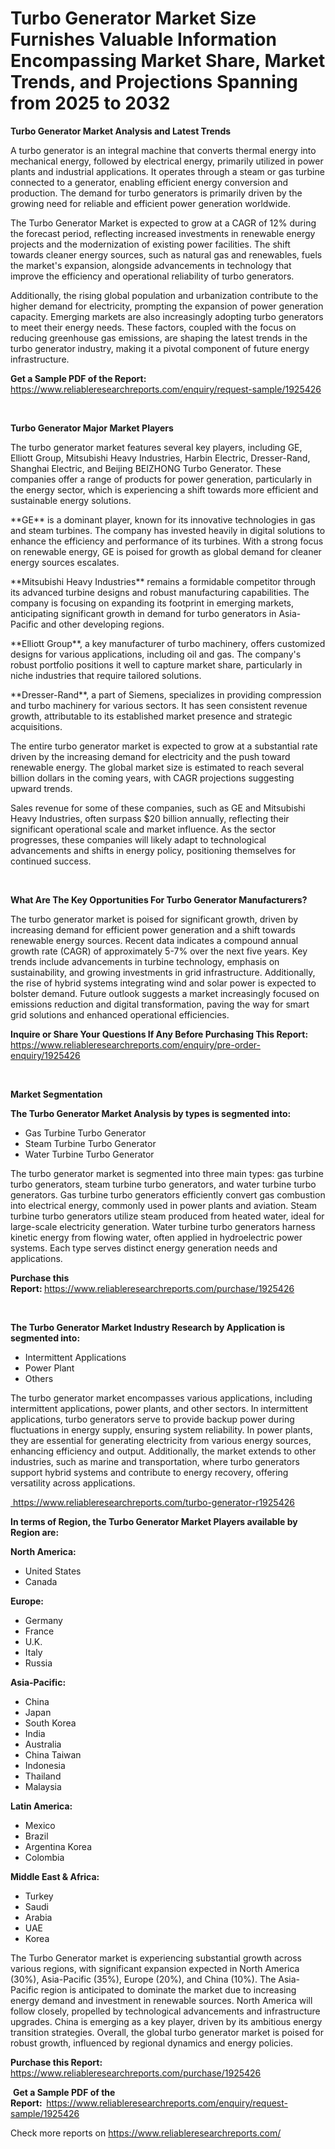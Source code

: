 <p><h1>Turbo Generator Market Size Furnishes Valuable Information Encompassing Market Share, Market Trends, and Projections Spanning from 2025 to 2032</h1></p><p><strong>Turbo Generator Market Analysis and Latest Trends</strong></p>
<p><p>A turbo generator is an integral machine that converts thermal energy into mechanical energy, followed by electrical energy, primarily utilized in power plants and industrial applications. It operates through a steam or gas turbine connected to a generator, enabling efficient energy conversion and production. The demand for turbo generators is primarily driven by the growing need for reliable and efficient power generation worldwide.</p><p>The Turbo Generator Market is expected to grow at a CAGR of 12% during the forecast period, reflecting increased investments in renewable energy projects and the modernization of existing power facilities. The shift towards cleaner energy sources, such as natural gas and renewables, fuels the market's expansion, alongside advancements in technology that improve the efficiency and operational reliability of turbo generators. </p><p>Additionally, the rising global population and urbanization contribute to the higher demand for electricity, prompting the expansion of power generation capacity. Emerging markets are also increasingly adopting turbo generators to meet their energy needs. These factors, coupled with the focus on reducing greenhouse gas emissions, are shaping the latest trends in the turbo generator industry, making it a pivotal component of future energy infrastructure.</p></p>
<p><strong>Get a Sample PDF of the Report:&nbsp;</strong> <a href="https://www.reliableresearchreports.com/enquiry/request-sample/1925426?utm_campaign=3250&utm_medium=2&utm_source=Github&utm_content=ia&utm_term=07042025&utm_id=turbo-generator">https://www.reliableresearchreports.com/enquiry/request-sample/1925426</a></p>
<p>&nbsp;</p>
<p><strong>Turbo Generator Major Market Players</strong></p>
<p><p>The turbo generator market features several key players, including GE, Elliott Group, Mitsubishi Heavy Industries, Harbin Electric, Dresser-Rand, Shanghai Electric, and Beijing BEIZHONG Turbo Generator. These companies offer a range of products for power generation, particularly in the energy sector, which is experiencing a shift towards more efficient and sustainable energy solutions.</p><p>**GE** is a dominant player, known for its innovative technologies in gas and steam turbines. The company has invested heavily in digital solutions to enhance the efficiency and performance of its turbines. With a strong focus on renewable energy, GE is poised for growth as global demand for cleaner energy sources escalates.</p><p>**Mitsubishi Heavy Industries** remains a formidable competitor through its advanced turbine designs and robust manufacturing capabilities. The company is focusing on expanding its footprint in emerging markets, anticipating significant growth in demand for turbo generators in Asia-Pacific and other developing regions.</p><p>**Elliott Group**, a key manufacturer of turbo machinery, offers customized designs for various applications, including oil and gas. The company's robust portfolio positions it well to capture market share, particularly in niche industries that require tailored solutions.</p><p>**Dresser-Rand**, a part of Siemens, specializes in providing compression and turbo machinery for various sectors. It has seen consistent revenue growth, attributable to its established market presence and strategic acquisitions.</p><p>The entire turbo generator market is expected to grow at a substantial rate driven by the increasing demand for electricity and the push toward renewable energy. The global market size is estimated to reach several billion dollars in the coming years, with CAGR projections suggesting upward trends.</p><p>Sales revenue for some of these companies, such as GE and Mitsubishi Heavy Industries, often surpass $20 billion annually, reflecting their significant operational scale and market influence. As the sector progresses, these companies will likely adapt to technological advancements and shifts in energy policy, positioning themselves for continued success.</p></p>
<p>&nbsp;</p>
<p><strong>What Are The Key Opportunities For Turbo Generator Manufacturers?</strong></p>
<p><p>The turbo generator market is poised for significant growth, driven by increasing demand for efficient power generation and a shift towards renewable energy sources. Recent data indicates a compound annual growth rate (CAGR) of approximately 5-7% over the next five years. Key trends include advancements in turbine technology, emphasis on sustainability, and growing investments in grid infrastructure. Additionally, the rise of hybrid systems integrating wind and solar power is expected to bolster demand. Future outlook suggests a market increasingly focused on emissions reduction and digital transformation, paving the way for smart grid solutions and enhanced operational efficiencies.</p></p>
<p><strong>Inquire or Share Your Questions If Any Before Purchasing This Report:</strong> <a href="https://www.reliableresearchreports.com/enquiry/pre-order-enquiry/1925426?utm_campaign=3250&utm_medium=2&utm_source=Github&utm_content=ia&utm_term=07042025&utm_id=turbo-generator">https://www.reliableresearchreports.com/enquiry/pre-order-enquiry/1925426</a></p>
<p>&nbsp;</p>
<p><strong>Market Segmentation</strong></p>
<p><strong>The Turbo Generator Market Analysis by types is segmented into:</strong></p>
<p><ul><li>Gas Turbine Turbo Generator</li><li>Steam Turbine Turbo Generator</li><li>Water Turbine Turbo Generator</li></ul></p>
<p><p>The turbo generator market is segmented into three main types: gas turbine turbo generators, steam turbine turbo generators, and water turbine turbo generators. Gas turbine turbo generators efficiently convert gas combustion into electrical energy, commonly used in power plants and aviation. Steam turbine turbo generators utilize steam produced from heated water, ideal for large-scale electricity generation. Water turbine turbo generators harness kinetic energy from flowing water, often applied in hydroelectric power systems. Each type serves distinct energy generation needs and applications.</p></p>
<p><strong>Purchase this Report:&nbsp;</strong><a href="https://www.reliableresearchreports.com/purchase/1925426?utm_campaign=3250&utm_medium=2&utm_source=Github&utm_content=ia&utm_term=07042025&utm_id=turbo-generator">https://www.reliableresearchreports.com/purchase/1925426</a></p>
<p>&nbsp;</p>
<p><strong>The Turbo Generator Market Industry Research by Application is segmented into:</strong></p>
<p><ul><li>Intermittent Applications</li><li>Power Plant</li><li>Others</li></ul></p>
<p><p>The turbo generator market encompasses various applications, including intermittent applications, power plants, and other sectors. In intermittent applications, turbo generators serve to provide backup power during fluctuations in energy supply, ensuring system reliability. In power plants, they are essential for generating electricity from various energy sources, enhancing efficiency and output. Additionally, the market extends to other industries, such as marine and transportation, where turbo generators support hybrid systems and contribute to energy recovery, offering versatility across applications.</p></p>
<p><a href="https://www.reliableresearchreports.com/turbo-generator-r1925426?utm_campaign=3250&utm_medium=2&utm_source=Github&utm_content=ia&utm_term=07042025&utm_id=turbo-generator">&nbsp;https://www.reliableresearchreports.com/turbo-generator-r1925426</a></p>
<p><strong>In terms of Region, the Turbo Generator Market Players available by Region are:</strong></p>
<p>
    <p> <strong> North America: </strong>
        <ul>
            <li>United States</li>
            <li>Canada</li>
        </ul>
        </p> 
    <p> <strong> Europe: </strong>
        <ul>
            <li>Germany</li>
            <li>France</li>
            <li>U.K.</li>
            <li>Italy</li>
            <li>Russia</li>
        </ul>
        </p> 
    <p> <strong> Asia-Pacific: </strong>
        <ul>
            <li>China</li>
            <li>Japan</li>
            <li>South Korea</li>
            <li>India</li>
            <li>Australia</li>
            <li>China Taiwan</li>
            <li>Indonesia</li>
            <li>Thailand</li>
            <li>Malaysia</li>
        </ul>
        </p> 
    <p> <strong> Latin America: </strong>
        <ul>
            <li>Mexico</li>
            <li>Brazil</li>
            <li>Argentina Korea</li>
            <li>Colombia</li>
        </ul>
        </p> 
    <p> <strong> Middle East & Africa: </strong>
        <ul>
            <li>Turkey</li>
            <li>Saudi</li>
            <li>Arabia</li>
            <li>UAE</li>
            <li>Korea</li>
        </ul>
    </p>
    </p>
<p><p>The Turbo Generator market is experiencing substantial growth across various regions, with significant expansion expected in North America (30%), Asia-Pacific (35%), Europe (20%), and China (10%). The Asia-Pacific region is anticipated to dominate the market due to increasing energy demand and investment in renewable sources. North America will follow closely, propelled by technological advancements and infrastructure upgrades. China is emerging as a key player, driven by its ambitious energy transition strategies. Overall, the global turbo generator market is poised for robust growth, influenced by regional dynamics and energy policies.</p></p>
<p><strong>Purchase this Report: </strong><a href="https://www.reliableresearchreports.com/purchase/1925426?utm_campaign=3250&utm_medium=2&utm_source=Github&utm_content=ia&utm_term=07042025&utm_id=turbo-generator">https://www.reliableresearchreports.com/purchase/1925426</a></p>
<p>&nbsp;<strong>Get a Sample PDF of the Report:&nbsp;&nbsp;</strong><a href="https://www.reliableresearchreports.com/enquiry/request-sample/1925426?utm_campaign=3250&utm_medium=2&utm_source=Github&utm_content=ia&utm_term=07042025&utm_id=turbo-generator">https://www.reliableresearchreports.com/enquiry/request-sample/1925426</a></p>
<p><strong></strong></p>
<p>Check more reports on <a href="https://www.reliableresearchreports.com/?utm_campaign=3250&utm_medium=2&utm_source=Github&utm_content=ia&utm_term=07042025&utm_id=turbo-generator">https://www.reliableresearchreports.com/</a></p>